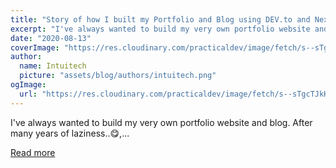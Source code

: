 ```yaml
---
title: "Story of how I built my Portfolio and Blog using DEV.to and NextJS"
excerpt: "I've always wanted to build my very own portfolio website and blog. After many years of laziness..😋,..."
date: "2020-08-13"
coverImage: "https://res.cloudinary.com/practicaldev/image/fetch/s--sTgcTJkK--/c_imagga_scale,f_auto,fl_progressive,h_420,q_auto,w_1000/https://dev-to-uploads.s3.amazonaws.com/i/kll5ply8c9d3hhjo7isr.png"
author:
  name: Intuitech
  picture: "assets/blog/authors/intuitech.png"
ogImage:
  url: "https://res.cloudinary.com/practicaldev/image/fetch/s--sTgcTJkK--/c_imagga_scale,f_auto,fl_progressive,h_420,q_auto,w_1000/https://dev-to-uploads.s3.amazonaws.com/i/kll5ply8c9d3hhjo7isr.png"
---
```


I've always wanted to build my very own portfolio website and blog. After many years of laziness..😋,...

[Read more](https://dev.to/sidthesloth92/story-of-how-i-built-my-portfolio-and-blog-using-dev-to-and-nextjs-3j85)
